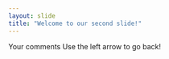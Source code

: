 ```yaml
---
layout: slide
title: "Welcome to our second slide!"
---
```

Your comments
Use the left arrow to go back!
